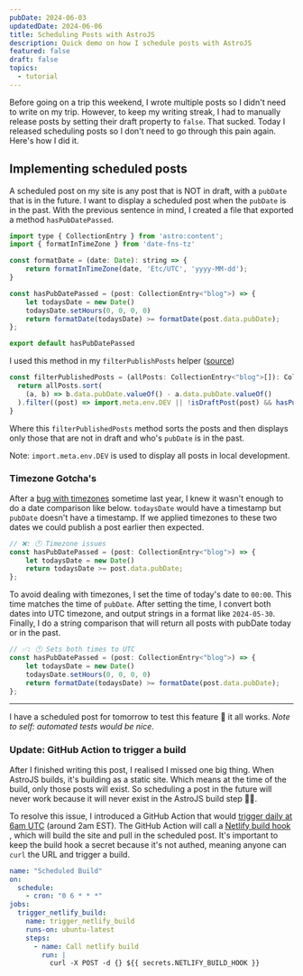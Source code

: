 ```yaml
---
pubDate: 2024-06-03
updatedDate: 2024-06-06
title: Scheduling Posts with AstroJS
description: Quick demo on how I schedule posts with AstroJS
featured: false
draft: false
topics:
  - tutorial
---
```

Before going on a trip this weekend, I wrote multiple posts so I didn't need to write on my trip. However, to keep my writing streak, I had to manually release posts by setting their draft property to `false`. That sucked. Today I released scheduling posts so I don't need to go through this pain again. Here's how I did it.

## Implementing scheduled posts

A scheduled post on my site is any post that is NOT in draft, with a `pubDate` that is in the future. I want to display a scheduled post when the `pubDate` is in the past. With the previous sentence in mind, I created a file that exported a method `hasPubDatePassed`.

```js
import type { CollectionEntry } from 'astro:content';
import { formatInTimeZone } from 'date-fns-tz'

const formatDate = (date: Date): string => {
	return formatInTimeZone(date, 'Etc/UTC', 'yyyy-MM-dd');
}

const hasPubDatePassed = (post: CollectionEntry<"blog">) => {
	let todaysDate = new Date()
	todaysDate.setHours(0, 0, 0, 0)
	return formatDate(todaysDate) >= formatDate(post.data.pubDate);
};

export default hasPubDatePassed
```

I used this method in my `filterPublishPosts` helper ([source](https://github.com/jonathanyeong/personal-website/blob/main/src/utilities/filterPublishedPosts.ts))
```js
const filterPublishedPosts = (allPosts: CollectionEntry<"blog">[]): CollectionEntry<"blog">[] => {
  return allPosts.sort(
    (a, b) => b.data.pubDate.valueOf() - a.data.pubDate.valueOf()
  ).filter((post) => import.meta.env.DEV || !isDraftPost(post) && hasPubDatePassed(post));
}
```

Where this `filterPublishedPosts` method sorts the posts and then displays only those that are not in draft and who's `pubDate` is in the past.

Note: `import.meta.env.DEV` is used to display all posts in local development.

### Timezone Gotcha's

After a [bug with timezones](https://jonathanyeong.com/fixing-blog-timezone-bug/) sometime last year, I knew it wasn't enough to do a date comparison like below. `todaysDate` would have a timestamp but `pubDate` doesn't have a timestamp. If we applied timezones to these two dates we could publish a post earlier then expected.

```js
// ❌: 🕛 Timezone issues
const hasPubDatePassed = (post: CollectionEntry<"blog">) => {
	let todaysDate = new Date()
	return todaysDate >= post.data.pubDate;
};
```

To avoid dealing with timezones, I set the time of today's date to `00:00`. This time matches the time of `pubDate`. After setting the time, I convert both dates into UTC timezone, and output strings in a format like `2024-05-30`. Finally, I do a string comparison that will return all posts with pubDate today or in the past.

```js
// ✅: 🕛 Sets both times to UTC
const hasPubDatePassed = (post: CollectionEntry<"blog">) => {
	let todaysDate = new Date()
	todaysDate.setHours(0, 0, 0, 0)
	return formatDate(todaysDate) >= formatDate(post.data.pubDate);
};
```

---
I have a scheduled post for tomorrow to test this feature 🤞 it all works. *Note to self: automated tests would be nice*.

### Update: GitHub Action to trigger a build

After I finished writing this post, I realised I missed one big thing. When AstroJS builds, it's building as a static site. Which means at the time of the build, only those posts will exist. So scheduling a post in the future will never work because it will never exist in the AstroJS build step 🤦🏻.

To resolve this issue, I introduced a GitHub Action that would [trigger daily at 6am UTC](https://github.com/jonathanyeong/personal-website/blob/main/.github/workflows/trigger-scheduled-build.yml) (around 2am EST). The GitHub Action will call a [Netlify build hook](https://docs.netlify.com/configure-builds/build-hooks/) , which will build the site and pull in the scheduled post. It's important to keep the build hook a secret because it's not authed, meaning anyone can `curl` the URL and trigger a build.

```yaml
name: "Scheduled Build"
on:
  schedule:
    - cron: "0 6 * * *"
jobs:
  trigger_netlify_build:
    name: trigger_netlify_build
    runs-on: ubuntu-latest
    steps:
      - name: Call netlify build
        run: |
          curl -X POST -d {} ${{ secrets.NETLIFY_BUILD_HOOK }}
```